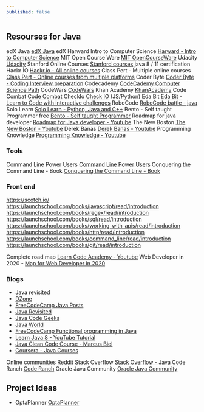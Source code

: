 ```yaml
---
published: false
---
```

## Resourses for Java


edX Java [edX Java](https://www.edx.org/learn/java)
edX Harward Intro to Computer Science [Harward - Intro to Computer Science](https://www.edx.org/course/cs50s-introduction-to-computer-science)
MIT Open Course Ware [MIT OpenCourseWare](https://ocw.mit.edu/index.htm)
Udacity [Udacity](https://udacity.com)
Stanford Online Courses [Stanford courses](https://online.stanford.edu/search-catalog?type=All&topics[1047]=1047&topics[1057]=1057&topics[1064]=1064&topics[1073]=1073&topics[1062]=1062&topics[1060]=1060&topics[1065]=1065&topics[1063]=1063&topics[1072]=1072)
java 8 / 11 certification
Hackr IO [Hackr.io - All online courses](https://hackr.io/)
Class Pert - Multiple online courses [Class Pert - Online courses from multiple platforms](https://classpert.com/)
Coder Byte [Coder Byte - Coding Interview preparation](https://coderbyte.com/)
Codecademy [CodeCademy Computer Science Path](https://www.codecademy.com/learn/paths/computer-science)
CodeWars [CodeWars](https://www.codewars.com/)
Khan Academy [KhanAcademy](https://www.khanacademy.org/)
Code Combat [Code Combat](https://codecombat.com/)
CheckIo [Check IO](https://checkio.org/) (JS/Python)
Eda Bit [Eda Bit - Learn to Code with interactive challenges](https://edabit.com/)
RoboCode [RoboCode battle - java](https://robocode.sourceforge.io/)
Solo Learn [Solo Learn - Python, Java and C++](https://www.sololearn.com/)
Bento - Self taught Programmer free [Bento - Self taught Programmer](https://bento.io/)
Roadmap for java developer [Roadmap for Java developer - Youtube](https://www.youtube.com/watch?v=5ugNCystwa0)
The New Boston [The New Boston - Youtube](https://www.youtube.com/user/thenewboston)
Derek Banas [Derek Banas - Youtube](https://www.youtube.com/user/derekbanas/playlists)
Programming Knowledge [Programming Knowledge - Youtube](https://www.youtube.com/user/ProgrammingKnowledge)

### Tools
Command Line Power Users [Command Line Power Users](https://commandlinepoweruser.com/)
Conquering the Command Line - Book [Conquering the Command Line - Book](http://conqueringthecommandline.com/book)


### Front end
https://scotch.io/
https://launchschool.com/books/javascript/read/introduction
https://launchschool.com/books/regex/read/introduction
https://launchschool.com/books/sql/read/introduction
https://launchschool.com/books/working_with_apis/read/introduction
https://launchschool.com/books/http/read/introduction
https://launchschool.com/books/command_line/read/introduction
https://launchschool.com/books/git/read/introduction

Complete road map [Learn Code Academy - Youtube](https://www.youtube.com/user/learncodeacademy)
Web Developer in 2020 - [Map for Web Developer in 2020](https://coggle.it/diagram/XfeRbWj7xy3dsEX8/t/web-development-in-2020)

### Blogs
- Java revisited
- [DZone](https://dzone.com/)
- [FreeCodeCamp Java Posts](https://www.freecodecamp.org/news/tag/java/)
- [Java Revisited](https://javarevisited.blogspot.com/)
- [Java Code Geeks](https://www.javacodegeeks.com/)
- [Java World](https://www.javaworld.com/)
- [FreeCodeCamp Functional programming in Java](https://www.freecodecamp.org/news/functional-programming-in-java-course/)
- [Learn Java 8 - YouTube Tutorial](https://www.youtube.com/watch?v=grEKMHGYyns)
- [Java Clean Code Course - Marcus Biel](https://marcus-biel.com/clean-code-courses/) 
- [Coursera - Java Courses](https://www.coursera.org/courses?query=java)

Online communities
Reddit
Stack Overflow [Stack Overflow - Java](https://stackoverflow.com/questions/tagged/java)
Code Ranch [Code Ranch](https://coderanch.com/c/java)
Oracle Java Community [Oracle Java Community](https://www.oracle.com/technetwork/java/community/index.html)

## Project Ideas
- OptaPlanner [OptaPlanner](https://www.optaplanner.org/)
